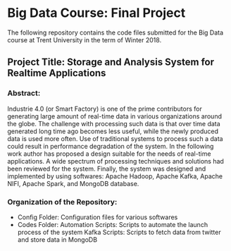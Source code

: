 # Big Data Course: Final Project
The following repository contains the code files submitted for the Big Data course at Trent University in the term of Winter 2018.

## Project Title: Storage and Analysis System for Realtime Applications
### Abstract: 
Industrie 4.0 (or Smart Factory) is one of the prime contributors for generating large amount of real-time data in various organizations around the globe. The challenge with processing such data is that over time data generated long time ago becomes less useful, while the newly produced data is used more often. Use of traditional systems to process such a data could result in performance degradation of the system. In the following work author has proposed a design suitable for the needs of real-time applications. A wide spectrum of processing techniques and solutions had been reviewed for the system. Finally, the system was designed and implemented by using softwares: Apache Hadoop, Apache Kafka, Apache NIFI, Apache Spark, and MongoDB database. 

### Organization of the Repository:
* Config Folder: Configuration files for various softwares
* Codes Folder: 
 Automation Scripts: Scripts to automate the launch process of the system
 Kafka Scripts: Scripts to fetch data from twitter and store data in MongoDB
